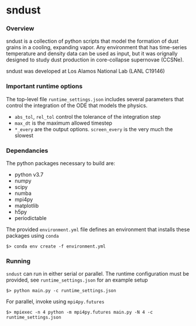 # sndust

### Overview

sndust is a collection of python scripts that model the formation of dust grains in a cooling, expanding vapor. Any environment that has time-series temperature and density data can be used as input, but it was orignally designed to study dust production in core-collapse supernovae (CCSNe).

sndust was developed at Los Alamos National Lab (LANL C19146)

### Important runtime options
The top-level file `runtime_settings.json` includes several parameters that control the integration of the ODE that models the physics.
- `abs_tol`, `rel_tol` control the tolerance of the integration step
- `max_dt` is the maximum allowed timestep
- `*_every` are the output options. `screen_every` is the very much the slowest

### Dependancies
The python packages necessary to build are:
- python v3.7
- numpy
- scipy
- numba
- mpi4py
- matplotlib
- h5py
- periodictable

The provided `environment.yml` file defines an environment that installs these packages using `conda`


```
$> conda env create -f environment.yml
```
### Running
`sndust` can run in either serial or parallel. The runtime configuration must be provided, see `runtime_settings.json` for an example setup

```
$> python main.py -c runtime_settings.json
```

For parallel, invoke using `mpi4py.futures`

```
$> mpiexec -n 4 python -m mpi4py.futures main.py -N 4 -c runtime_settings.json
```


